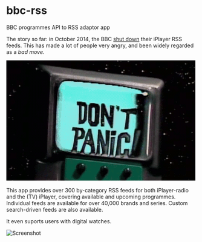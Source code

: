 # bbc-rss
BBC programmes API to RSS adaptor app

The story so far: in October 2014, the BBC [shut down](http://www.theregister.co.uk/2014/11/03/beeb_clamps_down_on_naughty_iplayer_watching/) their iPlayer RSS feeds. This has made a lot of people very angry, and been widely regarded as a *bad move*.

![Don't Panic](https://github.com/MikeRalphson/static/blob/master/dont_panic.gif?raw=true)

This app provides over 300 by-category RSS feeds for both iPlayer-radio and the (TV) iPlayer,
covering available and upcoming programmes. Individual feeds are available for over 40,000
brands and series. Custom search-driven feeds are also available.

It even suports users with digital watches.

![Screenshot](https://github.com/MikeRalphson/bbc-rss/blob/main/pub/images/screenshot.png?raw=true)


